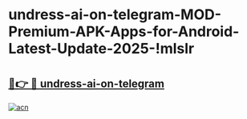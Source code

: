 # undress-ai-on-telegram-MOD-Premium-APK-Apps-for-Android-Latest-Update-2025-!mlslr

# <h2><a href="https://fnhvof.esa.edu.pl?title=undress-ai-on-telegram&ref=mlslr">🔗👉 🔴 undress-ai-on-telegram</a></h2>

[![acn](https://github.com/user-attachments/assets/0f9c940e-d8b0-45ae-aac7-cd30a18b3e1c)](https://fnhvof.esa.edu.pl?title=undress-ai-on-telegram&ref=mlslr)

